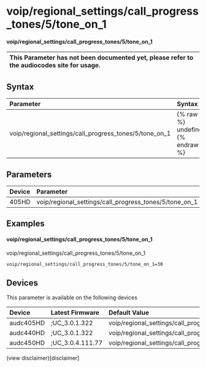 ﻿---
description: voip/regional_settings/call_progress_tones/5/tone_on_1
search: false
---

# voip/regional_settings/call_progress_tones/5/tone_on_1

#### voip/regional_settings/call_progress_tones/5/tone_on_1


| This Parameter has not been documented yet, please refer to the audiocodes site for usage.  |
| :--- |

## Syntax
| Parameter | Syntax |
| :--- | :--- |
|voip/regional_settings/call_progress_tones/5/tone_on_1 | {% raw %} undefined {% endraw %} |

## Parameters
|Device|Parameter|value|Description|
|:---|:---|:---|:---|
| 405HD | voip/regional_settings/call_progress_tones/5/tone_on_1 |  |  |

## Examples
#### voip/regional_settings/call_progress_tones/5/tone_on_1

voip/regional_settings/call_progress_tones/5/tone_on_1

```
voip/regional_settings/call_progress_tones/5/tone_on_1=30
```

## Devices
This parameter is available on the following devices

| Device | Latest Firmware | Default Value |
|:---|:---|:---|
| audc405HD | ;UC_3.0.1.322 | voip/regional_settings/call_progress_tones/5/tone_on_1=30 
| audc440HD | ;UC_3.0.1.322 | voip/regional_settings/call_progress_tones/5/tone_on_1=30 
| audc450HD | ;UC_3.0.4.111.77 | voip/regional_settings/call_progress_tones/5/tone_on_1=30 

(view disclaimer)[disclaimer]
